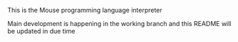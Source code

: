 This is the Mouse programming language interpreter

Main development is happening in the working branch and this README will be updated in due time
